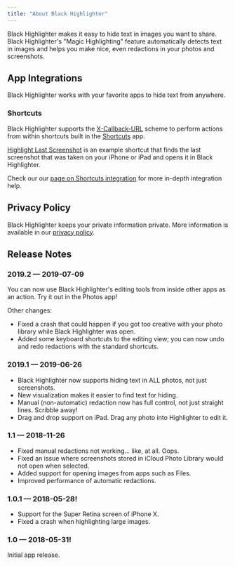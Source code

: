 ```yaml
---
title: "About Black Highlighter"
---
```


Black Highlighter makes it easy to hide text in images you want to share. Black Highlighter's "Magic Highlighting" feature automatically detects text in images and helps you make nice, even redactions in your photos and screenshots.

## App Integrations

Black Highlighter works with your favorite apps to hide text from anywhere.

### Shortcuts

Black Highlighter supports the [X-Callback-URL](http://x-callback-url.com) scheme to perform actions from within shortcuts built in the [Shortcuts](https://itunes.apple.com/us/app/shortcuts/id915249334?mt=8) app.

[Highlight Last Screenshot](#) is an example shortcut that finds the last screenshot that was taken on your iPhone or iPad and opens it in Black Highlighter.

Check our our [page on Shortcuts integration](/shortcuts) for more in-depth integration help.

## Privacy Policy

Black Highlighter keeps your private information private. More information is available in our [privacy policy](/privacy).

## Release Notes

### 2019.2 &mdash; 2019-07-09

You can now use Black Highlighter's editing tools from inside other apps as an action. Try it out in the Photos app!

Other changes:

- Fixed a crash that could happen if you got too creative with your photo library while Black Highlighter was open.
- Added some keyboard shortcuts to the editing view; you can now undo and redo redactions with the standard shortcuts.

### 2019.1 &mdash; 2019-06-26

- Black Highlighter now supports hiding text in ALL photos, not just screenshots.
- New visualization makes it easier to find text for hiding.
- Manual (non-automatic) redaction now has full control, not just straight lines. Scribble away!
- Drag and drop support on iPad. Drag any photo into Highlighter to edit it.

### 1.1 &mdash; 2018-11-26

- Fixed manual redactions not working… like, at all. Oops.
- Fixed an issue where screenshots stored in iCloud Photo Library would not open when selected.
- Added support for opening images from apps such as Files.
- Improved performance of automatic redactions.

### 1.0.1 &mdash; 2018-05-28!

- Support for the Super Retina screen of iPhone X.
- Fixed a crash when highlighting large images.

### 1.0 &mdash; 2018-05-31!

Initial app release.
